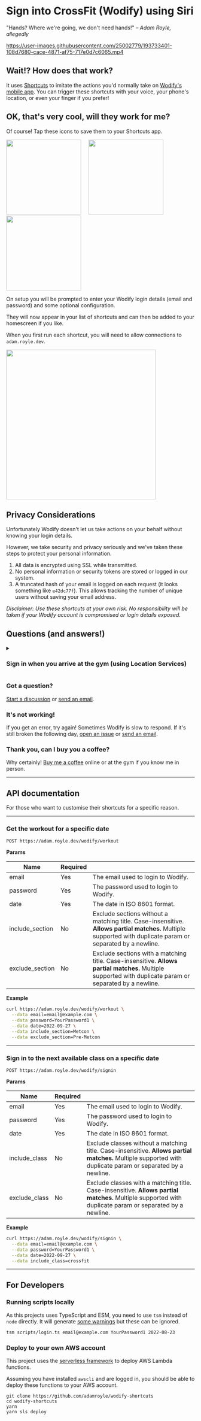 # Sign into CrossFit (Wodify) using Siri

"Hands? Where we're going, we don't need hands!" – *Adam Royle, allegedly*

https://user-images.githubusercontent.com/25002779/193733401-108d7680-cace-4871-af75-717e0d7c6065.mp4

## Wait!? How does that work?

It uses [Shortcuts](https://support.apple.com/en-au/guide/shortcuts/welcome/ios) to imitate the actions you'd normally take on [Wodify's mobile app](https://www.wodify.com/products/mobile-app). You can trigger these shortcuts with your voice, your phone's location, or even your finger if you prefer!

## OK, that's very cool, will they work for me?

Of course! Tap these icons to save them to your Shortcuts app.

<p>
<a href="https://www.icloud.com/shortcuts/9f134312530442e484b3534259c3a219"><img src="https://user-images.githubusercontent.com/25002779/194006190-03cd4606-6a92-486a-87e0-60798a13ad61.png" width="200" /></a>
&nbsp;&nbsp;&nbsp;
<a href="https://www.icloud.com/shortcuts/c64cd184e91a49a295879b46150c4f74"><img src="https://user-images.githubusercontent.com/25002779/194006197-9d2a3b18-4658-4998-b6ea-99799d513750.png" width="200" /></a>
&nbsp;&nbsp;&nbsp;
  <a href="https://www.icloud.com/shortcuts/fac8f558717849d48bb8af5af53fdcda"><img src="https://user-images.githubusercontent.com/25002779/194006203-8642e8ce-5902-4f1c-808d-e290c4490b04.png" width="200" /></a>
</p>

On setup you will be prompted to enter your Wodify login details (email and password) and some optional configuration.

They will now appear in your list of shortcuts and can then be added to your homescreen if you like.

When you first run each shortcut, you will need to allow connections to `adam.royle.dev`.

<img src="https://user-images.githubusercontent.com/25002779/194011680-48b2132b-c4c8-493a-8888-bb823ff19817.png" width="400" />

## Privacy Considerations

Unfortunately Wodify doesn't let us take actions on your behalf without knowing your login details.

However, we take security and privacy seriously and we've taken these steps to protect your personal information.

1. All data is encrypted using SSL while transmitted.
2. No personal information or security tokens are stored or logged in our system.
3. A truncated hash of your email is logged on each request (it looks something like `e42dc77f`). This allows tracking the number of unique users without saving your email address.

*Disclaimer: Use these shortcuts at your own risk. No responsibility will be taken if your Wodify account is compromised or login details exposed.*

## Questions (and answers!)

<details><summary>

### Sign in when you arrive at the gym (using Location Services)</summary>

You can create a personal automation that will sign you into the next class when you arrive at the gym. A story in pictures!

<img src="https://user-images.githubusercontent.com/25002779/193749886-8b25137c-569f-4c7f-a953-5c7a03a8ec7d.png" width="250" />
<img src="https://user-images.githubusercontent.com/25002779/193749891-46bad621-1593-4d23-9b93-cc6e4686c20f.png" width="250" />
<img src="https://user-images.githubusercontent.com/25002779/193749894-19edfb84-4fa5-4d70-ac1f-76c199e77b2a.png" width="250" />
<img src="https://user-images.githubusercontent.com/25002779/193749895-499a9bf8-adeb-4a7b-bfc4-594aec18ff73.png" width="250" />
<img src="https://user-images.githubusercontent.com/25002779/193749897-28f9b530-a649-46bf-898b-4e9c697336ac.png" width="250" />
<img src="https://user-images.githubusercontent.com/25002779/193749898-c759f62c-5227-47cb-8981-9ef073a636b5.png" width="250" />
<img src="https://user-images.githubusercontent.com/25002779/193749900-d7afd777-91d4-46be-bae5-87e9617d3071.png" width="250" />
</details>

### Got a question?

[Start a discussion](https://github.com/adamroyle/wodify-shortcuts/discussions) or [send an email](adam@royle.dev).

### It's not working!</summary>

If you get an error, try again! Sometimes Wodify is slow to respond. If it's still broken the following day, [open an issue](https://github.com/adamroyle/wodify-shortcuts/issues) or [send an email](adam@royle.dev).
   
### Thank you, can I buy you a coffee?

Why certainly! [Buy me a coffee](https://ko-fi.com/adamroyle) online or at the gym if you know me in person.

---

## API documentation

For those who want to customise their shortcuts for a specific reason.

---

### Get the workout for a specific date

```
POST https://adam.royle.dev/wodify/workout
```

**Params**

| Name            | Required |                                                                                                                                                             |
| --------------- | -------- | ----------------------------------------------------------------------------------------------------------------------------------------------------------- |
| email           | Yes      | The email used to login to Wodify.                                                                                                                          |
| password        | Yes      | The password used to login to Wodify.                                                                                                                       |
| date            | Yes      | The date in ISO 8601 format.                                                                                                                                |
| include_section | No       | Exclude sections without a matching title. Case-insensitive. **Allows partial matches.** Multiple supported with duplicate param or separated by a newline. |
| exclude_section | No       | Exclude sections with a matching title. Case-insensitive. **Allows partial matches.** Multiple supported with duplicate param or separated by a newline.    |

**Example**

```sh
curl https://adam.royle.dev/wodify/workout \
  --data email=email@example.com \
  --data password=YourPassword1 \
  --data date=2022-09-27 \
  --data include_section=Metcon \
  --data exclude_section=Pre-Metcon
```

---

### Sign in to the next available class on a specific date

```
POST https://adam.royle.dev/wodify/signin
```

**Params**

| Name          | Required |                                                                                                                                                            |
| ------------- | -------- | ---------------------------------------------------------------------------------------------------------------------------------------------------------- |
| email         | Yes      | The email used to login to Wodify.                                                                                                                         |
| password      | Yes      | The password used to login to Wodify.                                                                                                                      |
| date          | Yes      | The date in ISO 8601 format.                                                                                                                               |
| include_class | No       | Exclude classes without a matching title. Case-insensitive. **Allows partial matches.** Multiple supported with duplicate param or separated by a newline. |
| exclude_class | No       | Exclude classes with a matching title. Case-insensitive. **Allows partial matches.** Multiple supported with duplicate param or separated by a newline.    |

**Example**

```sh
curl https://adam.royle.dev/wodify/signin \
  --data email=email@example.com \
  --data password=YourPassword1 \
  --data date=2022-09-27 \
  --data include_class=crossfit
```

---

## For Developers

### Running scripts locally

As this projects uses TypeScript and ESM, you need to use `tsm` instead of `node` directly. It will generate [some warnings](https://github.com/lukeed/tsm/issues/12) but these can be ignored.

```sh
tsm scripts/login.ts email@example.com YourPassword1 2022-08-23
```

### Deploy to your own AWS account

This project uses the [serverless framework](https://www.serverless.com/framework/docs/getting-started) to deploy AWS Lambda functions.

Assuming you have installed `awscli` and are logged in, you should be able to deploy these functions to your AWS account.

```
git clone https://github.com/adamroyle/wodify-shortcuts
cd wodify-shortcuts
yarn
yarn sls deploy
```
